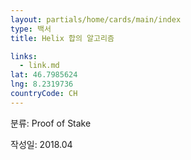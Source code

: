 ```yaml
---
layout: partials/home/cards/main/index
type: 백서
title: Helix 합의 알고리즘

links:
  - link.md
lat: 46.7985624
lng: 8.2319736
countryCode: CH
---
```


분류: Proof of Stake

작성일: 2018.04
